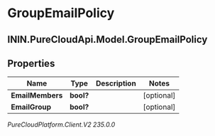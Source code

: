 # GroupEmailPolicy

## ININ.PureCloudApi.Model.GroupEmailPolicy

## Properties

|Name | Type | Description | Notes|
|------------ | ------------- | ------------- | -------------|
| **EmailMembers** | **bool?** |  | [optional] |
| **EmailGroup** | **bool?** |  | [optional] |



_PureCloudPlatform.Client.V2 235.0.0_
